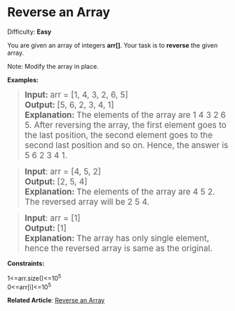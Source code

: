 # Reverse an Array

Difficulty: **Easy**

You are given an array of integers **arr\[\]**. Your task is to **reverse** the given array.

Note: Modify the array in place.

**Examples:**


><span style="font-size: 14pt;"><strong>Input: </strong>arr = [1, 4, 3, 2, 6, 5] <br>
<strong>Output: </strong>[5, 6, 2, 3, 4, 1]</span><br><span style="font-size: 14pt;"><strong>Explanation: </strong>The elements of the array are 1 4 3 2 6 5. After reversing the array, the first element goes to the last position, the second element goes to the second last position and so on. Hence, the answer is 5 6 2 3 4 1.</span>



><span style="font-size: 14pt;"><strong>Input</strong>: arr = [4, 5, 2] <br>
<strong>Output: </strong>[2, 5, 4]</span><br><span style="font-size: 14pt;"><strong style="font-family: -apple-system, BlinkMacSystemFont, 'Segoe UI', Roboto, Oxygen, Ubuntu, Cantarell, 'Open Sans', 'Helvetica Neue', sans-serif;">Explanation: </strong>The elements of the array are 4 5 2. The reversed array will be 2 5 4.<br></span>

><span style="font-size: 14pt;"><strong>Input</strong>: arr = [1] <br>
<strong>Output: </strong>[1]</span><br><span style="font-size: 14pt;"><strong style="font-family: -apple-system, BlinkMacSystemFont, 'Segoe UI', Roboto, Oxygen, Ubuntu, Cantarell, 'Open Sans', 'Helvetica Neue', sans-serif;">Explanation: </strong>The array has only single element, hence the reversed array is same as the original.</span>


**Constraints:**

1<=arr.size()<=10<sup>5</sup>  
0<=arr\[i\]<=10<sup>5</sup>

**Related Article**: [Reverse an Array](https://www.geeksforgeeks.org/write-a-program-to-reverse-an-array-or-string/)